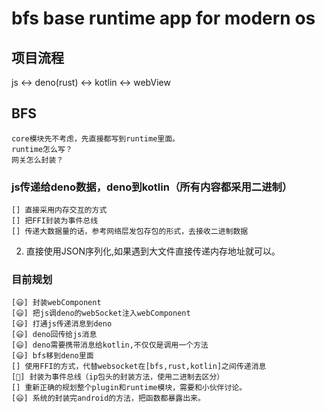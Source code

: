 # bfs base runtime app for modern os

## 项目流程

js <-> deno(rust) <-> kotlin <-> webView

## BFS

    core模块先不考虑，先直接都写到runtime里面。
    runtime怎么写？
    网关怎么封装？

### js传递给deno数据，deno到kotlin（所有内容都采用二进制）

    [] 直接采用内存交互的方式
    [] 把FFI封装为事件总线
    [] 传递大数据量的话，参考网络层发包存包的形式，去接收二进制数据

2. 直接使用JSON序列化,如果遇到大文件直接传递内存地址就可以。

### 目前规划

    [😃] 封装webComponent
    [😃] 把js调deno的webSocket注入webComponent
    [😃] 打通js传递消息到deno
    [😃] deno回传给js消息
    [😃] deno需要携带消息给kotlin,不仅仅是调用一个方法
    [😃] bfs移到deno里面
    [] 使用FFI的方式，代替websocket在[bfs,rust,kotlin]之间传递消息
    [🧐] 封装为事件总线（ip包头的封装方法，使用二进制去区分）
    [] 重新正确的规划整个plugin和runtime模块，需要和小伙伴讨论。
    [😃] 系统的封装完android的方法，把函数都暴露出来。
